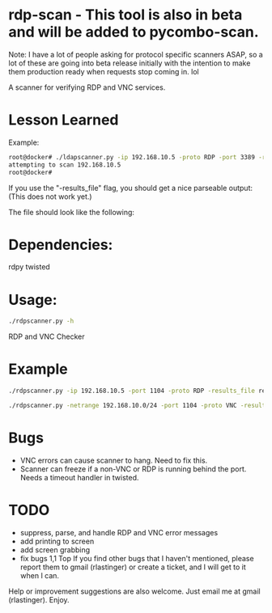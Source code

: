 # rdp-scan - This tool is also in beta and will be added to pycombo-scan.

Note: I have a lot of people asking for protocol specific scanners ASAP, so a lot of these are going into beta release initially
      with the intention to make them production ready when requests stop coming in.  lol
      
A scanner for verifying RDP and VNC services.

Lesson Learned
===

Example:

```bash
root@docker# ./ldapscanner.py -ip 192.168.10.5 -proto RDP -port 3389 -results_file results.txt
attempting to scan 192.168.10.5
root@docker#
```

If you use the "-results_file" flag, you should get a nice parseable output:  (This does not work yet.)

The file should look like the following:

Dependencies:
=============

rdpy
twisted

Usage:
======

```bash
./rdpscanner.py -h
```

RDP and VNC Checker

Example
===

```bash
./rdpscanner.py -ip 192.168.10.5 -port 1104 -proto RDP -results_file results.txt

./rdpscanner.py -netrange 192.168.10.0/24 -port 1104 -proto VNC -results_file results.txt
```

Bugs
====

- VNC errors can cause scanner to hang.  Need to fix this.
- Scanner can freeze if a non-VNC or RDP is running behind the port.  Needs a timeout handler in twisted.

TODO
===

- suppress, parse, and handle RDP and VNC error messages
- add printing to screen
- add screen grabbing
- fix bugs
                                                                                                                                                                                                                            1,1           Top
If you find other bugs that I haven't mentioned, please report them to gmail (rlastinger) or create a ticket, and I will get to it when I can.

Help or improvement suggestions are also welcome.  Just email me at gmail (rlastinger).
Enjoy.
